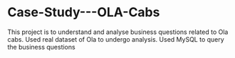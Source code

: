 # Case-Study---OLA-Cabs
This project is to understand and analyse business questions related to Ola cabs. Used real dataset of Ola to undergo analysis. Used MySQL to query the business questions
